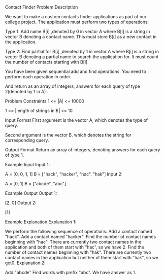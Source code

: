 Contact Finder
Problem Description

We want to make a custom contacts finder applications as part of our college project. The application must perform two types of operations:

Type 1: Add name B[i] ,denoted by 0 in vector A where B[i] is a string in vector B denoting a contact name. This must store B[i] as a new contact in the application.

Type 2: Find partial for B[i] ,denoted by 1 in vector A where B[i] is a string in vector B denoting a partial name to search the application for. It must count the number of contacts starting with B[i].

You have been given sequential add and find operations. You need to perform each operation in order.

And return as an array of integers, answers for each query of type 2(denoted by 1 in A) .



Problem Constraints
1 <= |A| <= 10000

1 <= |length of strings in B| <= 10



Input Format
First argument is the vector A, which denotes the type of query.

Second argument is the vector B, which denotes the string for corresponding query.



Output Format
Return an array of integers, denoting answers for each query of type 1.



Example Input
Input 1:

A = [0, 0, 1, 1]
B = ["hack", "hacker", "hac", "hak"]
Input 2:

A = [0, 1]
B = ["abcde", "abc"]


Example Output
Output 1:


[2, 0]
Output 2:

[1]


Example Explanation
Explanation 1:


We perform the following sequence of operations:
Add a contact named "hack".
Add a contact named "hacker".
Find the number of contact names beginning with "hac". There are currently two contact names in the application and both of them start with "hac", so we have 2.
Find the number of contact names beginning with "hak". There are currently two contact names in the application but neither of them start with "hak", so we get0.
Explanation 2:


Add "abcde"
Find words with prefix "abc". We have answer as 1.